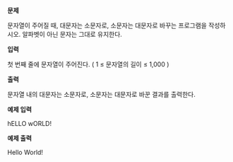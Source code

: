 **문제**

문자열이 주어질 때, 대문자는 소문자로, 소문자는 대문자로 바꾸는 프로그램을 작성하시오. 알파벳이 아닌 문자는 그대로 유지한다.  

**입력**

첫 번째 줄에 문자열이 주어진다. ( 1 ≤ 문자열의 길이 ≤ 1,000 )  

**출력**

문자열 내의 대문자는 소문자로, 소문자는 대문자로 바꾼 결과를 출력한다.

 

**예제 입력**

hELLO wORLD!

**예제 출력**

Hello World!